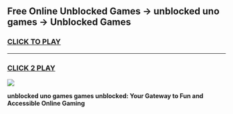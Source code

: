 
## Free Online Unblocked Games → unblocked uno games → Unblocked Games
<h3>
<a href="https://premium.freeplayer.one?title=unblocked_uno_games&ref=21F">CLICK TO PLAY</a></h3>
<hr>

<h3>
<a href="https://premium.freeplayer.one?title=unblocked_uno_games&ref=21F">CLICK 2 PLAY</a>
  
</h3>

<a href="https://premium.freeplayer.one?title=unblocked_uno_games&ref=21F/"><img src="https://clearcache.store/games.png"></a>


**unblocked uno games games unblocked: Your Gateway to Fun and Accessible Online Gaming**
